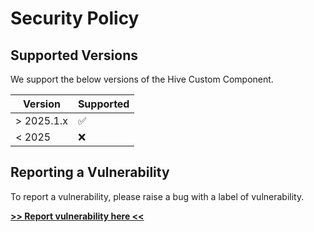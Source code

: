 # Security Policy

## Supported Versions

We support the below versions of the Hive Custom Component.

| Version | Supported          |
| ------- | ------------------ |
| > 2025.1.x   | :white_check_mark: |                |
| < 2025     | :x:                |

## Reporting a Vulnerability

To report a vulnerability, please raise a bug with a label of vulnerability.

[**>> Report vulnerability here <<**](https://github.com/Pyhive/HA-Hive-Custom-Component/issues)
